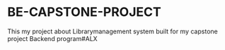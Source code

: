 # BE-CAPSTONE-PROJECT
This my project about Librarymanagement system built for my capstone project Backend program#ALX
